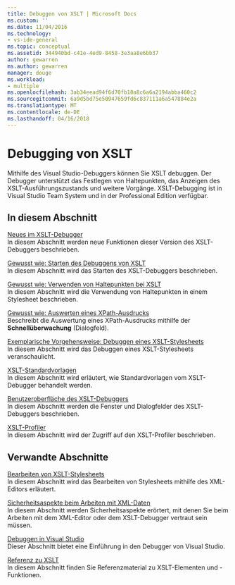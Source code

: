 ```yaml
---
title: Debuggen von XSLT | Microsoft Docs
ms.custom: ''
ms.date: 11/04/2016
ms.technology:
- vs-ide-general
ms.topic: conceptual
ms.assetid: 344940bd-c41e-4ed9-8458-3e3aa8e6bb37
author: gewarren
ms.author: gewarren
manager: douge
ms.workload:
- multiple
ms.openlocfilehash: 3ab34eead94f6d70fb18a8c6a6a2194abba460c2
ms.sourcegitcommit: 6a9d5bd75e50947659fd6c837111a6a547884e2a
ms.translationtype: MT
ms.contentlocale: de-DE
ms.lasthandoff: 04/16/2018
---
```

# <a name="debugging-xslt"></a>Debugging von XSLT
Mithilfe des Visual Studio-Debuggers können Sie XSLT debuggen. Der Debugger unterstützt das Festlegen von Haltepunkten, das Anzeigen des XSLT-Ausführungszustands und weitere Vorgänge. XSLT-Debugging ist in Visual Studio Team System und in der Professional Edition verfügbar.  
  
## <a name="in-this-section"></a>In diesem Abschnitt  
 [Neues im XSLT-Debugger](../xml-tools/what-s-new-in-the-xslt-debugger.md)  
 In diesem Abschnitt werden neue Funktionen dieser Version des XSLT-Debuggers beschrieben.  
  
 [Gewusst wie: Starten des Debuggens von XSLT](../xml-tools/how-to-start-debugging-xslt.md)  
 In diesem Abschnitt wird das Starten des XSLT-Debuggers beschrieben.  
  
 [Gewusst wie: Verwenden von Haltepunkten bei XSLT](../xml-tools/how-to-use-breakpoints-with-xslt.md)  
 In diesem Abschnitt wird die Verwendung von Haltepunkten in einem Stylesheet beschrieben.  
  
 [Gewusst wie: Auswerten eines XPath-Ausdrucks](../xml-tools/how-to-evaluate-an-xpath-expression.md)  
 Beschreibt die Auswertung eines XPath-Ausdrucks mithilfe der **Schnellüberwachung** (Dialogfeld).  
  
 [Exemplarische Vorgehensweise: Debuggen eines XSLT-Stylesheets](../xml-tools/walkthrough-debug-an-xslt-style-sheet.md)  
 In diesem Abschnitt wird das Debuggen eines XSLT-Stylesheets veranschaulicht.  
  
 [XSLT-Standardvorlagen](../xml-tools/xslt-default-templates.md)  
 In diesem Abschnitt wird erläutert, wie Standardvorlagen vom XSLT-Debugger behandelt werden.  
  
 [Benutzeroberfläche des XSLT-Debuggers](../xml-tools/debugger-user-interface-xslt.md)  
 In diesem Abschnitt werden die Fenster und Dialogfelder des XSLT-Debuggers beschrieben.  
  
 [XSLT-Profiler](../xml-tools/xslt-profiler.md)  
 In diesem Abschnitt wird der Zugriff auf den XSLT-Profiler beschrieben.  
  
## <a name="related-sections"></a>Verwandte Abschnitte  
 [Bearbeiten von XSLT-Stylesheets](../xml-tools/editing-xslt-style-sheets.md)  
 In diesem Abschnitt wird das Bearbeiten von Stylesheets mithilfe des XML-Editors erläutert.  
  
 [Sicherheitsaspekte beim Arbeiten mit XML-Daten](../xml-tools/security-considerations-when-working-with-xml-data.md)  
 In diesem Abschnitt werden Sicherheitsaspekte erörtert, mit denen Sie beim Arbeiten mit dem XML-Editor oder dem XSLT-Debugger vertraut sein müssen.  
  
 [Debuggen in Visual Studio](../debugger/debugging-in-visual-studio.md)  
 Dieser Abschnitt bietet eine Einführung in den Debugger von Visual Studio.  
  
 [Referenz zu XSLT](http://msdn.microsoft.com/678bcd68-cbbb-4be5-9dd2-40f94488a1cf)  
 In diesem Abschnitt finden Sie Referenzmaterial zu XSLT-Elementen und -Funktionen.